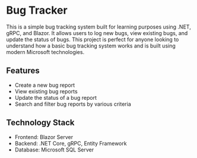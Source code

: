# Bug Tracker
This is a simple bug tracking system built for learning purposes using .NET, gRPC, and Blazor. It allows users to log new bugs, view existing bugs, and update the status of bugs. This project is perfect for anyone looking to understand how a basic bug tracking system works and is built using modern Microsoft technologies.

## Features
- Create a new bug report
- View existing bug reports
- Update the status of a bug report
- Search and filter bug reports by various criteria

## Technology Stack
- Frontend: Blazor Server
- Backend: .NET Core, gRPC, Entity Framework
- Database: Microsoft SQL Server
